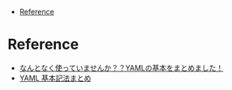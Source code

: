 
- [Reference](#reference)

# Reference
- [なんとなく使っていませんか？？YAMLの基本をまとめました！](https://windii.jp/study/howto/yaml)
- [YAML 基本記法まとめ](https://qiita.com/tfrcm/items/5f8e4c5795ce41b214d1)

